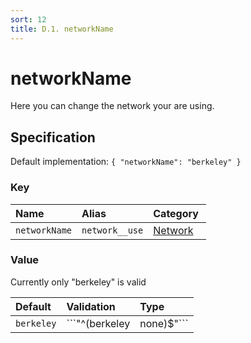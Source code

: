 ```yaml
---
sort: 12
title: D.1. networkName
---
```


# networkName

Here you can change the network your are using.


## Specification

Default implementation: ```{ "networkName": "berkeley" }```

### Key

| **Name** | **Alias** | **Category** |  
|:--|:--|:--|
| ```networkName``` | ```network__use``` | [Network](../options/#network) |

### Value

Currently only "berkeley" is valid

| **Default** | **Validation** | **Type** |
|:--|:--|:--|
| ```berkeley``` | ```"^(berkeley|none)$"``` | ```string``` |

